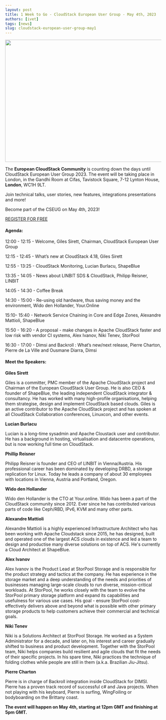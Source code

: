 ```yaml
---
layout: post
title: 1 Week to Go - CloudStack European User Group - May 4th, 2023
authors: [ivet]
tags: [news]
slug: cloudstack-european-user-group-may1
---
```


<a href="/blog/cloudstack-european-user-group-may1"><img src="/img/imported/59255fe4-a752-4813-bb46-61a1089ace99" width= "750" height = "393" /></a>

The **European CloudStack Community** is counting down the days until CloudStack
European User Group 2023. The event will be taking place in London, in the
Gandhi Room at Cifas, Tavistock Square, 7-12 Lynton House, **London**, WC1H 9LT.

Join technical talks, user stories, new features, integrations presentations and more!

Become part of the CSEUG on May 4th, 2023!

<a class="button button--primary" href="https://www.eventbrite.co.uk/e/cloudstack-european-user-group-2023-tickets-513821653397" >REGISTER FOR FREE</a>

<!-- truncate -->

<h4>Agenda:</h4>


12:00 - 12:15 - Welcome, Giles Sirett, Chairman, CloudStack European User Group


12:15 - 12:45 - What’s new at CloudStack 4.18, Giles Sirett


12:55 - 13:25 - CloudStack Monitoring, Lucian Burlacu, ShapeBlue


13:35 - 14:05 - News about LINBIT SDS & CloudStack, Philipp Reisner, LINBIT


14:05 - 14:30 - Coffee Break


14:30 - 15:00 - Re-using old hardware, thus saving money and the environment, Wido den Hollander, Your.Online


15:10- 15:40 - Network Service Chaining in Core and Edge Zones, Alexandre Mattioli, ShapeBlue


15:50 - 16:20 - A proposal - make changes in Apache CloudStack faster and low risk with vendor CI systems, Alex Ivanov, Niki Tenev, StorPool


16:30 - 17:00 - Dimsi and Backroll : What’s new/next release, Pierre Charton, Pierre de La Ville and Ousmane Diarra, Dimsi


<h4>Meet the Speakers:</h4>


**Giles Sirett**

Giles is a committer, PMC member of the Apache CloudStack project and Chairman
of the European CloudStack User Group. He is also CEO & founder of ShapeBlue,
the leading independent CloudStack integrator & consultancy. He has worked with
many high-profile organisations, helping them strategise, design and implement
CloudStack based clouds. Giles is an active contributor to the Apache CloudStack
project and has spoken at all CloudStack Collaboration conferences, Linuxcon,
and other events.

**Lucian Burlacu**

Lucian is a long-time sysadmin and Apache Cloustack user and contributor. He has
a background in hosting, virtualisation and datacentre operations, but is now
working full time on CloudStack.

**Phillip Reisner**

Philipp Reisner is founder and CEO of LINBIT in Vienna/Austria. His professional
career has been dominated by developing DRBD, a storage replication for Linux.
Today he leads a company of about 30 employees with locations in Vienna, Austria
and Portland, Oregon.

**Wido den Hollander**

Wido den Hollander is the CTO at Your.online. Wido has been a part of the
CloudStack community since 2012. Ever since he has contributed various parts of
code like Ceph/RBD, IPv6, KVM and many other parts.

**Alexandre Mattioli**

Alexandre Mattioli is a highly experienced Infrastructure Architect who has been
working with Apache Cloudstack since 2015, he has designed, built and operated
one of the largest ACS clouds in existence and led a team to design and
productise many diverse solutions on top of ACS. He's currently a Cloud
Architect at ShapeBlue.

**Alex Ivanov**

Alex Ivanov is the Product Lead at StorPool Storage and is responsible for the
product strategy and tactics at the company. He has experience in the storage
market and a deep understanding of the needs and priorities of businesses
managing large-scale clouds to run diverse, mission-critical workloads. At
StorPool, he works closely with the team to evolve the StorPool primary storage
platform and expand its capabilities and usefulness for various use cases. His
goal - ensure StorPool cost-effectively delivers above and beyond what is
possible with other primary storage products to help customers achieve their
commercial and technical goals.

**Niki Tenev**

Niki is a Solutions Architect at StorPool Storage. He worked as a System
Administrator for a decade, and later on, his interest and career gradually
shifted to business and product development. Together with the StorPool team,
Niki helps companies build resilient and agile clouds that fit the needs of
their specific projects. In his spare time, Niki practices the technique of
folding clothes while people are still in them (a.k.a. Brazilian Jiu-Jitsu).

**Pierre Charton**

Pierre is in charge of Backroll integration inside CloudStack for DIMSI. Pierre
has a proven track record of successful c# and Java projects. When not playing
with his keyboard, Pierre is surfing, WingFoiling or bodyboarding on the
Brittany coast.

**The event will happen on May 4th, starting at 12pm GMT and finishing at 5pm GMT.**
